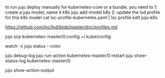 to run juju deploy manually for kubernetes-core or a bundle. 
you need to 
1: create a juju model, name it k8s 
    juju add-model k8s
2: update the lxd profile for this k8s model
    cat lxc-profile-kubernetes.yaml  | lxc profile edit juju-k8s

https://github.com/lxc/lxd/blob/master/doc/profiles.md


juju scp kubernetes-master/0:config ~/.kube/config


watch -c juju status --color

juju debug-log
juju run-action kubernetes-master/0 restart
juju show-status-log kubernetes-master/0


 juju show-action-output